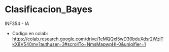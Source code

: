 # Clasificacion_Bayes
INF354 - IA

- Codigo en colab: 
https://colab.research.google.com/drive/1eMQQxI5wD30bduXdsr2WziTkX8V540mv?authuser=3#scrollTo=NmsMapwpHl-0&uniqifier=1
